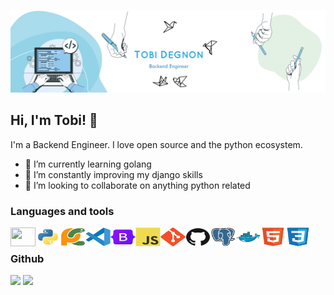 ![](https://github.com/tobi-de/tobi-de/raw/main/img/cover.png)

## Hi, I'm Tobi! 👋

I'm a Backend Engineer. I love open source and the python ecosystem.

- 🔭 I’m currently learning golang
- 🌱 I’m constantly improving my django skills
- 👯 I’m looking to collaborate on anything python related

### Languages and tools

<img align="left" height="30" width="40" src="https://cdn.jsdelivr.net/gh/devicons/devicon/icons/django/django-original.svg">
<img align="left" height="30" width="40" src="https://raw.githubusercontent.com/devicons/devicon/master/icons/python/python-original.svg">
<img align="left" height="30" width="40" src="https://raw.githubusercontent.com/devicons/devicon/master/icons/pycharm/pycharm-original.svg">
<img align="left" height="30" width="40" src="https://raw.githubusercontent.com/devicons/devicon/master/icons/vscode/vscode-original.svg">
<img align="left" height="30" width="40" src="https://raw.githubusercontent.com/devicons/devicon/master/icons/bootstrap/bootstrap-original.svg">
<img align="left" height="30" width="40" src="https://raw.githubusercontent.com/devicons/devicon/master/icons/javascript/javascript-original.svg">
<img align="left" height="30" width="40" src="https://raw.githubusercontent.com/devicons/devicon/master/icons/git/git-original.svg">
<img align="left" height="30" width="40" src="https://raw.githubusercontent.com/devicons/devicon/master/icons/github/github-original.svg">
<img align="left" height="30" width="40" src="https://raw.githubusercontent.com/devicons/devicon/master/icons/postgresql/postgresql-original.svg">
<img align="left" height="30" width="40" src="https://raw.githubusercontent.com/devicons/devicon/master/icons/docker/docker-original.svg">
<img align="left" height="30" width="40" src="https://raw.githubusercontent.com/devicons/devicon/master/icons/html5/html5-original.svg">
<img align="left" height="30" width="40" src="https://raw.githubusercontent.com/devicons/devicon/master/icons/css3/css3-original.svg">

<br />

### Github

<div>
<img  height="180em"  src="https://github-readme-stats.tobi-de.vercel.app/api?username=Tobi-De&count_private=true&show_icons=true&hide_border=true&theme=dracula" />
<img  height="180em"  src="https://github-readme-stats.tobi-de.vercel.app/api/top-langs?username=Tobi-De&layout=compact&hide_border=true&theme=dracula" />
</div>


